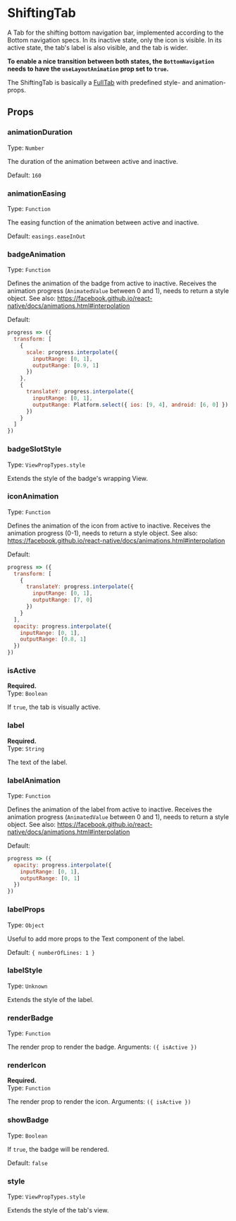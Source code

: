 <!--
  Warning: this is an automatically generated documentation.
  To change the contents of this file, edit the doc comments
  in /lib/ShiftingTab.js
-->

# ShiftingTab

A Tab for the shifting bottom navigation bar, implemented according to the
Bottom navigation specs.
In its inactive state, only the icon is visible.
In its active state, the tab's label is also visible, and the tab is wider.

**To enable a nice transition between both states, the `BottomNavigation`
needs to have the `useLayoutAnimation` prop set to `true`.**

The ShiftingTab is basically a [FullTab](./FullTab.md) with
predefined style- and animation-props.

## Props

### animationDuration

Type: `Number`

The duration of the animation between active and inactive.


Default: `160`

### animationEasing

Type: `Function`

The easing function of the animation between active and inactive.


Default: `easings.easeInOut`

### badgeAnimation

Type: `Function`

Defines the animation of the badge from active to inactive. Receives the
animation progress (`AnimatedValue` between 0 and 1), needs to return a
style object.
See also: https://facebook.github.io/react-native/docs/animations.html#interpolation


Default:  
```js
progress => ({
  transform: [
    {
      scale: progress.interpolate({
        inputRange: [0, 1],
        outputRange: [0.9, 1]
      })
    },
    {
      translateY: progress.interpolate({
        inputRange: [0, 1],
        outputRange: Platform.select({ ios: [9, 4], android: [6, 0] })
      })
    }
  ]
})
```

### badgeSlotStyle

Type: `ViewPropTypes.style`

Extends the style of the badge's wrapping View.



### iconAnimation

Type: `Function`

Defines the animation of the icon from active to inactive. Receives the
animation progress (0-1), needs to return a style object.
See also: https://facebook.github.io/react-native/docs/animations.html#interpolation


Default:  
```js
progress => ({
  transform: [
    {
      translateY: progress.interpolate({
        inputRange: [0, 1],
        outputRange: [7, 0]
      })
    }
  ],
  opacity: progress.interpolate({
    inputRange: [0, 1],
    outputRange: [0.8, 1]
  })
})
```

### isActive
**Required.**  
Type: `Boolean`

If `true`, the tab is visually active.



### label
**Required.**  
Type: `String`

The text of the label.



### labelAnimation

Type: `Function`

Defines the animation of the label from active to inactive. Receives the
animation progress (`AnimatedValue` between 0 and 1), needs to return a
style object.
See also: https://facebook.github.io/react-native/docs/animations.html#interpolation


Default:  
```js
progress => ({
  opacity: progress.interpolate({
    inputRange: [0, 1],
    outputRange: [0, 1]
  })
})
```

### labelProps

Type: `Object`

Useful to add more props to the Text component of the label.


Default: `{ numberOfLines: 1 }`

### labelStyle

Type: `Unknown`

Extends the style of the label.



### renderBadge

Type: `Function`

The render prop to render the badge. Arguments: `({ isActive })`



### renderIcon
**Required.**  
Type: `Function`

The render prop to render the icon. Arguments: `({ isActive })`



### showBadge

Type: `Boolean`

If `true`, the badge will be rendered.


Default: `false`

### style

Type: `ViewPropTypes.style`

Extends the style of the tab's view.



